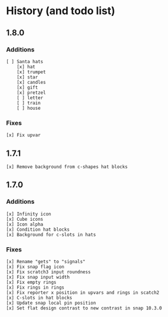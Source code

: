 # History (and todo list)

## 1.8.0
### Additions
    [ ] Santa hats
        [x] hat
        [x] trumpet
        [x] star
        [x] candles
        [x] gift
        [x] pretzel
        [ ] letter
        [ ] train
        [ ] house
### Fixes
    [x] Fix upvar

## 1.7.1
    [x] Remove background from c-shapes hat blocks

## 1.7.0
### Additions
    [x] Infinity icon
    [x] Cube icons
    [x] Icon alpha
    [x] Condition hat blocks
    [x] Background for c-slots in hats
### Fixes
    [x] Rename "gets" to "signals"
    [x] Fix snap flag icon
    [x] Fix scratch3 input roundness
    [x] Fix snap input width
    [x] Fix empty rings
    [x] Fix rings in rings
    [x] Fix reporter x position in upvars and rings in scatch2
    [x] C-slots in hat blocks
    [x] Update snap local pin position
    [x] Set flat design contrast to new contrast in snap 10.3.0
